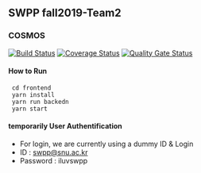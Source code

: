 ## SWPP fall2019-Team2 
### COSMOS

[![Build Status](https://travis-ci.org/swsnu/swpp2019-team2.svg?branch=dev%2Fmaster)](https://travis-ci.org/swsnu/swpp2019-team2)
[![Coverage Status](https://coveralls.io/repos/github/swsnu/swpp2019-team2/badge.svg)](https://coveralls.io/github/swsnu/swpp2019-team2)
[![Quality Gate Status](https://sonarcloud.io/api/project_badges/measure?project=swsnu_swpp2019-team2&metric=alert_status)](https://sonarcloud.io/dashboard?id=swsnu_swpp2019-team2)

#### How to Run
```
 cd frontend
 yarn install
 yarn run backedn
 yarn start
```
#### temporarily User Authentification
- For login, we are currently using a dummy ID & Login 
- ID : swpp@snu.ac.kr
- Password : iluvswpp